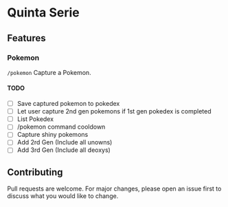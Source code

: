 # Quinta Serie

## Features

### Pokemon

`/pokemon`
Capture a Pokemon.

#### TODO

-[ ] Save captured pokemon to pokedex 
-[ ] Let user capture 2nd gen pokemons if 1st gen pokedex is completed 
-[ ] List Pokedex 
-[ ] /pokemon command cooldown 
-[ ] Capture shiny pokemons 
-[ ] Add 2rd Gen (Include all unowns) 
-[ ] Add 3rd Gen (Include all deoxys)

## Contributing

Pull requests are welcome. For major changes, please open an issue first to discuss what you would like to change.
